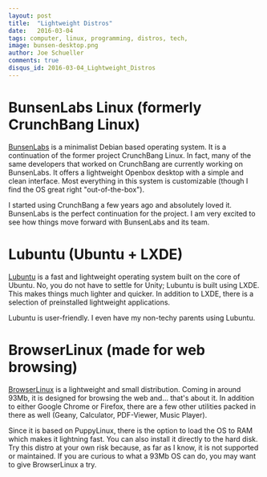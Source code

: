 ```yaml
---
layout: post
title:  "Lightweight Distros"
date:   2016-03-04
tags: computer, linux, programming, distros, tech,
image: bunsen-desktop.png
author: Joe Schueller
comments: true
disqus_id: 2016-03-04_Lightweight_Distros
---
```

# BunsenLabs Linux (formerly CrunchBang Linux) #
[BunsenLabs](https://www.bunsenlabs.org/) is a minimalist Debian based operating system. It is a continuation of the former project CrunchBang Linux. In fact, many of the same developers that worked on CrunchBang are currently working on BunsenLabs. It offers a lightweight Openbox desktop with a simple and clean interface. Most everything in this system is customizable (though I find the OS great right "out-of-the-box").

I started using CrunchBang a few years ago and absolutely loved it. BunsenLabs is the perfect continuation for the project. I am very excited to see how things move forward with BunsenLabs and its team.

# Lubuntu (Ubuntu + LXDE) #
[Lubuntu](http://lubuntu.net/) is a fast and lightweight operating system built on the core of Ubuntu. No, you do not have to settle for Unity; Lubuntu is built using LXDE. This makes things much lighter and quicker. In addition to LXDE, there is a selection of preinstalled lightweight applications.

Lubuntu is user-friendly. I even have my non-techy parents using Lubuntu.

# BrowserLinux (made for web browsing) #
[BrowserLinux](http://www.browserlinux.com/) is a lightweight and small distribution. Coming in around 93Mb, it is designed for browsing the web and... that's about it. In addition to either Google Chrome or Firefox, there are a few other utilities packed in there as well (Geany, Calculator, PDF-Viewer, Music Player).

Since it is based on PuppyLinux, there is the option to load the OS to RAM which makes it lightning fast. You can also install it directly to the hard disk. Try this distro at your own risk because, as far as I know, it is not supported or maintained. If you are curious to what a 93Mb OS can do, you may want to give BrowserLinux a try.
